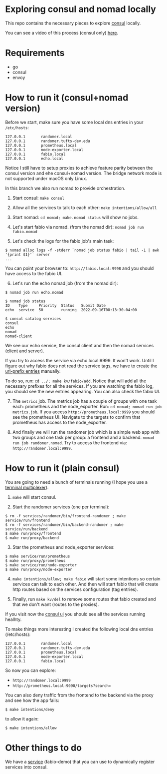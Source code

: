 
# Exploring consul and nomad locally

This repo contains the necessary pieces to explore [consul](https://www.hashicorp.com/products/consul) locally.

You can see a video of this process (consul only) [here](https://vimeo.com/manage/videos/748180645).

# Requirements

- go
- consul
- envoy

# How to run it (consul+nomad version)

Before we start, make sure you have some local dns entries in your `/etc/hosts`:

```
127.0.0.1       randomer.local
127.0.0.1       randomer.tufts-dev.edu
127.0.0.1       prometheus.local
127.0.0.1       node-exporter.local
127.0.0.1       fabio.local
127.0.0.1       echo.local
```

Notice I still have to setup proxies to achieve feature parity between the consul version and
ehe consul+nomad version. The bridge network mode is not supported under macOS only Linux.

In this branch we also run nomad to provide orchestration.

1. Start consul: `make consul`

2. Allow all the services to talk to each other: `make intentions/allow/all`

3. Start nomad: `cd nomad; make`. `nomad status` will show no jobs.

4. Let's start fabio via nomad. (from the nomad dir): `nomad job run fabio.nomad`

5. Let's check the logs for the fabio job's main task:

```
$ nomad alloc logs -f -stderr `nomad job status fabio | tail -1 | awk '{print $1}'` server
...
```

You can point your browser to: `http://fabio.local:9998` and you should have access to the
fabio UI.

6. Let's run the echo nomad job (from the nomad dir):

```
$ nomad job run echo.nomad

$ nomad job status
ID    Type     Priority  Status   Submit Date
echo  service  50        running  2022-09-16T08:13:30-04:00

$ consul catalog services
consul
echo
nomad
nomad-client
```

We see our echo service, the consul client and then
the nomad services (client and server).

If you try to access the service via echo.local:9999. It won't work. Until I figure out why fabio
does not read the service tags, we have to create the [url-prefix entries](https://fabiolb.net/quickstart/)
manually.

To do so, run: `cd ../; make kv/fabio/add`. Notice that will add all the necessary prefixes for all the
services. If you are watching the fabio log, you should see the new entries appearing. You can also check the
fabio UI.

7. The `metrics` job. The metrics job has a couple of groups with one task each: prometheus and the node_exporter.
Run: `cd nomad; nomad run job metrics.job`. If you access `http://prometheus.local:9999` you should see the prometheus
UI. Navigate to the targets to confirm that prometheus has access to the node_exporter.

8. And finally we will run the randomer job which is a simple web app with two groups and one task
per group: a frontend and a backend. `nomad run job randomer.nomad`. Try to access the frontend via:
`http://randomer.local:9999`.

# How to run it (plain consul)

You are going to need a bunch of terminals running (I hope you use a [terminal multiplexer](https://github.com/tmux/tmux)).

1. `make` will start consul.

2. Start the randomer services (one per terminal):
  ```
  $ rm -f services/randomer/bin/frontend-randomer ; make service/run/frontend
  $ rm -f services/randomer/bin/backend-randomer ; make service/run/backend
  $ make run/proxy/frontend
  $ make run/proxy/backend
  ```

3. Star the prometheus and node_exporter services:
  ```
  $ make service/run/prometheus
  $ make run/proxy/prometheus
  $ make service/run/node-exporter
  $ make run/proxy/node-exporter
  ```

4. `make intentions/allow; make fabio` will start some intentions so certain services can talk to each other.
And then will start fabio that will create http routes based on the services configuration (tag entries).

5. Finally, run `make kv/del` to remove some routes that fabio created and that we don't want (routes to the
proxies).

If you visit now the [consul ui](http://localhost:8500) you should see all the services running healhty.

To make things more interesting I created the following local dns entries (/etc/hosts):

```
127.0.0.1       randomer.local
127.0.0.1       randomer.tufts-dev.edu
127.0.0.1       prometheus.local
127.0.0.1       node-exporter.local
127.0.0.1       fabio.local
```

So now you can explore:

- `http://randomer.local:9999`
- `http://prometheus.local:9090/targets?search=`

You can also deny traffic from the frontend to the backend via the proxy and see how the app fails:

`$ make intentions/deny`

to allow it again:

`$ make intentions/allow`

# Other things to do

We have a [service](https://github.com/fabiolb/fabio/blob/master/demo/server/server.go) (fabio-demo)
that you can use to dynamically register services into consul.

